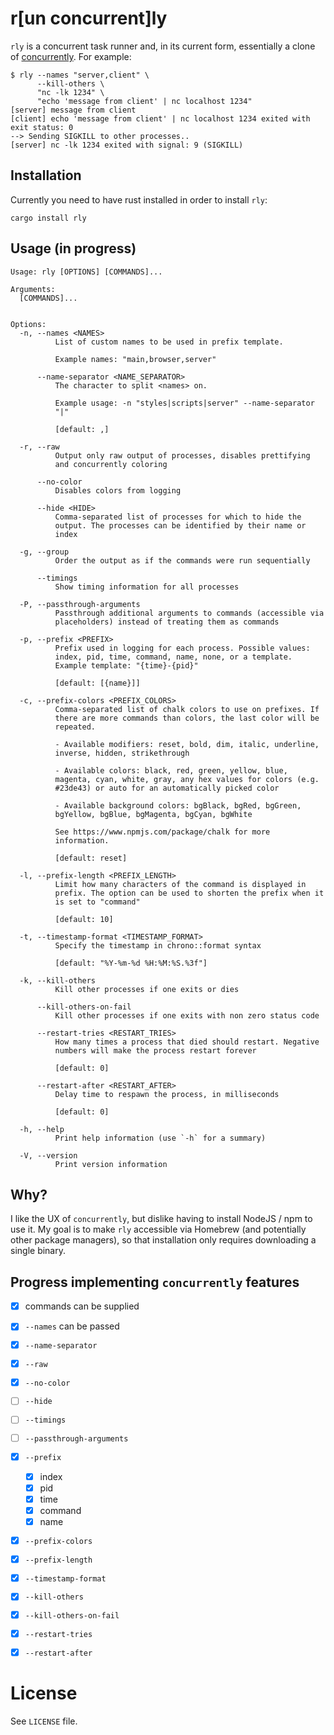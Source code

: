 # r[un concurrent]ly 

`rly` is a concurrent task runner and, in its current form, essentially a clone of [concurrently](https://github.com/open-cli-tools/concurrently). For example:

```
$ rly --names "server,client" \
      --kill-others \
      "nc -lk 1234" \
      "echo 'message from client' | nc localhost 1234"
[server] message from client
[client] echo 'message from client' | nc localhost 1234 exited with exit status: 0
--> Sending SIGKILL to other processes..
[server] nc -lk 1234 exited with signal: 9 (SIGKILL)
```

## Installation

Currently you need to have rust installed in order to install `rly`: 

```
cargo install rly
```

## Usage (in progress)

```
Usage: rly [OPTIONS] [COMMANDS]...

Arguments:
  [COMMANDS]...


Options:
  -n, --names <NAMES>
          List of custom names to be used in prefix template.

          Example names: "main,browser,server"

      --name-separator <NAME_SEPARATOR>
          The character to split <names> on.

          Example usage: -n "styles|scripts|server" --name-separator
          "|"

          [default: ,]

  -r, --raw
          Output only raw output of processes, disables prettifying
          and concurrently coloring

      --no-color
          Disables colors from logging

      --hide <HIDE>
          Comma-separated list of processes for which to hide the
          output. The processes can be identified by their name or
          index

  -g, --group
          Order the output as if the commands were run sequentially

      --timings
          Show timing information for all processes

  -P, --passthrough-arguments
          Passthrough additional arguments to commands (accessible via
          placeholders) instead of treating them as commands

  -p, --prefix <PREFIX>
          Prefix used in logging for each process. Possible values:
          index, pid, time, command, name, none, or a template.
          Example template: "{time}-{pid}"

          [default: [{name}]]

  -c, --prefix-colors <PREFIX_COLORS>
          Comma-separated list of chalk colors to use on prefixes. If
          there are more commands than colors, the last color will be
          repeated.

          - Available modifiers: reset, bold, dim, italic, underline,
          inverse, hidden, strikethrough

          - Available colors: black, red, green, yellow, blue,
          magenta, cyan, white, gray, any hex values for colors (e.g.
          #23de43) or auto for an automatically picked color

          - Available background colors: bgBlack, bgRed, bgGreen,
          bgYellow, bgBlue, bgMagenta, bgCyan, bgWhite

          See https://www.npmjs.com/package/chalk for more
          information.

          [default: reset]

  -l, --prefix-length <PREFIX_LENGTH>
          Limit how many characters of the command is displayed in
          prefix. The option can be used to shorten the prefix when it
          is set to "command"

          [default: 10]

  -t, --timestamp-format <TIMESTAMP_FORMAT>
          Specify the timestamp in chrono::format syntax

          [default: "%Y-%m-%d %H:%M:%S.%3f"]

  -k, --kill-others
          Kill other processes if one exits or dies

      --kill-others-on-fail
          Kill other processes if one exits with non zero status code

      --restart-tries <RESTART_TRIES>
          How many times a process that died should restart. Negative
          numbers will make the process restart forever

          [default: 0]

      --restart-after <RESTART_AFTER>
          Delay time to respawn the process, in milliseconds

          [default: 0]

  -h, --help
          Print help information (use `-h` for a summary)

  -V, --version
          Print version information
```

## Why?

I like the UX of `concurrently`, but dislike having to install NodeJS / npm to use it. My goal is to make `rly` accessible via Homebrew (and potentially other package managers), so that installation only requires downloading a single binary. 


## Progress implementing `concurrently` features

- [x] commands can be supplied
- [x] `--names` can be passed
- [x] `--name-separator`
- [x] `--raw`
- [x] `--no-color`
- [ ] `--hide`
- [ ] `--timings`
- [ ] `--passthrough-arguments`
- [x] `--prefix`
  - [x] index
  - [x] pid
  - [x] time
  - [x] command
  - [x] name
- [x] `--prefix-colors`
- [x] `--prefix-length`
- [x] `--timestamp-format`
- [x] `--kill-others`
- [x] `--kill-others-on-fail`
- [x] `--restart-tries`
- [x] `--restart-after`


# License

See `LICENSE` file.
